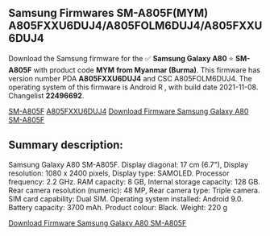 <h2>Samsung Firmwares SM-A805F(MYM) A805FXXU6DUJ4/A805FOLM6DUJ4/A805FXXU6DUJ4</h2>
Download the Samsung firmware for the ✅ <strong>Samsung Galaxy A80 </strong> ⭐ <strong>SM-A805F</strong> with product code <strong>MYM</strong> <strong> from Myanmar (Burma)</strong>. This firmware has version number PDA <strong>A805FXXU6DUJ4</strong> and CSC A805FOLM6DUJ4. The operating system of this firmware is Android R , with build date 2021-11-08. Changelist <strong>22496692</strong>.


[SM-A805F](https://samfirm.shop/samsung/model/SM-A805F)
[A805FXXU6DUJ4](https://samfirm.shop/samsung/pda/A805FXXU6DUJ4)
[Download Firmware Samsung Galaxy A80 SM-A805F](https://samfirm.shop/samsung/firmware/472739)
<h2>Summary description:</h2>
<p>Samsung Galaxy A80 SM-A805F. Display diagonal: 17 cm (6.7"), Display resolution: 1080 x 2400 pixels, Display type: SAMOLED. Processor frequency: 2.2 GHz. RAM capacity: 8 GB, Internal storage capacity: 128 GB. Rear camera resolution (numeric): 48 MP, Rear camera type: Triple camera. SIM card capability: Dual SIM. Operating system installed: Android 9.0. Battery capacity: 3700 mAh. Product colour: Black. Weight: 220 g</p>


[Download Firmware Samsung Galaxy A80 SM-A805F](https://samfirm.shop/samsung/firmware/472739)

